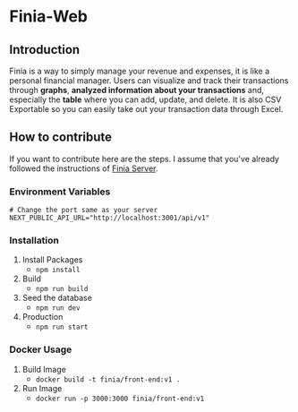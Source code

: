 # Finia-Web

## Introduction

Finia is a way to simply manage your revenue and expenses, it is like a personal financial manager. Users can visualize and track their transactions through **graphs**, **analyzed information about your transactions** and, especially the **table** where you can add, update, and delete. It is also CSV Exportable so you can easily take out your transaction data through Excel.

## How to contribute

If you want to contribute here are the steps. I assume that you've already followed the instructions of [Finia Server](https://github.com/marcelee0713/Finia-Server).

### Environment Variables

```
# Change the port same as your server
NEXT_PUBLIC_API_URL="http://localhost:3001/api/v1"
```

### Installation

1. Install Packages
   - `npm install`
2. Build
   - `npm run build`
3. Seed the database
   - `npm run dev`
4. Production
   - `npm run start`

### Docker Usage

1. Build Image
   - `docker build -t finia/front-end:v1 .`
2. Run Image
   - `docker run -p 3000:3000 finia/front-end:v1`
